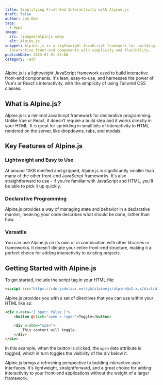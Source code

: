 ```yaml
---
title: Simplifying Front-End Interactivity with Alpine.js
draft: false
author: Jon Doe
tags:
  - Apps
image:
  src: /images/alpinjs.webp
  alt: Alpine.js
snippet: Alpine.js is a lightweight JavaScript framework for building
  interactive front-end components with simplicity and flexibility.
publishDate: 2023-07-01 23:08
category: Tech
---
```

Alpine.js is a lightweight JavaScript framework used to build interactive front-end components. It's lean, easy-to-use, and harnesses the power of Vue's or React's interactivity, with the simplicity of using Tailwind CSS classes.

## What is Alpine.js?

Alpine.js is a minimal JavaScript framework for declarative programming. Unlike Vue or React, it doesn’t require a build step and it works directly in your HTML. It is great for sprinkling in small bits of interactivity to HTML rendered on the server, like dropdowns, tabs, and modals.

## Key Features of Alpine.js

### Lightweight and Easy to Use

At around 10KB minified and gzipped, Alpine.js is significantly smaller than many of the other front-end JavaScript frameworks. It's also straightforward to use - if you're familiar with JavaScript and HTML, you'll be able to pick it up quickly.

### Declarative Programming

Alpine.js provides a way of managing state and behavior in a declarative manner, meaning your code describes what should be done, rather than how.

### Versatile

You can use Alpine.js on its own or in combination with other libraries or frameworks. It doesn't dictate your entire front-end structure, making it a perfect choice for adding interactivity to existing projects.

## Getting Started with Alpine.js

To get started, include the script tag in your HTML file:

```html
<script src="https://cdn.jsdelivr.net/gh/alpinejs/alpine@v2.x.x/dist/alpine.min.js" defer></script>
```

Alpine.js provides you with a set of directives that you can use within your HTML like so:

```html
<div x-data="{ open: false }">
    <button @click="open = !open">Toggle</button>

    <div x-show="open">
        This content will toggle.
    </div>
</div>
```

In this example, when the button is clicked, the `open` data attribute is toggled, which in turn toggles the visibility of the div below it.

Alpine.js brings a refreshing perspective to building interactive user interfaces. It's lightweight, straightforward, and a great choice for adding interactivity to your front-end applications without the weight of a larger framework.